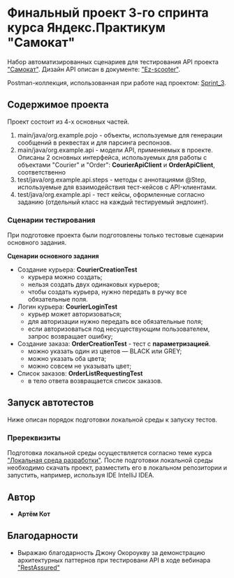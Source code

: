 # Финальный проект 3-го спринта курса Яндекс.Практикум "Самокат"

Набор автоматизированных сценариев для тестирования API проекта ["Самокат"](https://qa-scooter.praktikum-services.ru/).
Дизайн API описан в документе: ["Ez-scooter"](https://qa-scooter.praktikum-services.ru/docs/). 

Postman-коллекция, использованная при работе над проектом: [Sprint_3](https://www.getpostman.com/collections/90c27015076e8ed5d4ed).

## Содержимое проекта

Проект состоит из 4-х основных частей.
1. main/java/org.example.pojo - объекты, используемые для генерации сообщений в реквестах и для парсинга респонзов.
2. main/java/org.example.api - модели API, применяемых в проекте. Описаны 2 основных интерфейса, используемых для работы с объектами "Courier" и "Order": **CourierApiClient** и **OrderApiClient**, соответственно
3. test/java/org.example.api.steps - методы с аннотациями @Step, используемые для взаимодействия тест-кейсов с API-клиентами. 
4. test/java/org.example.api - тест кейсы, оформленные согласно заданию (отдельный класс на каждый тестируемый эндпоинт).

### Сценарии тестирования

При подготовке проекта были подготовлены только тестовые сценарии основного задания.

**Сценарии основного задания**
* Создание курьера: **CourierCreationTest**
  * курьера можно создать;
  * нельзя создать двух одинаковых курьеров;
  * чтобы создать курьера, нужно передать в ручку все обязательные поля.
* Логин курьера: **CourierLoginTest**
  * курьер может авторизоваться;
  * для авторизации нужно передать все обязательные поля;
  * если авторизоваться под несуществующим пользователем, запрос возвращает ошибку;
* Создание заказа: **OrderCreationTest** - тест с **параметризацией**.
  * можно указать один из цветов — BLACK или GREY;
  * можно указать оба цвета;
  * можно совсем не указывать цвет;
* Список заказов: **OrderListRequestingTest**
  * в тело ответа возвращается список заказов.

## Запуск автотестов

Ниже описан порядок подготовки локальной среды к запуску тестов.

### Пререквизиты

Подготовка локальной среды осуществляется согласно теме курса ["Локальная среда разработки"](https://practicum.yandex.ru/learn/qa-automation-engineer-java/courses/e2bf18c2-97c5-43f8-af20-80c52142e6f2/sprints/16356/topics/a1b6de5a-dd0d-418b-97ea-02258aa40b07/lessons/054c3a94-f4ee-46a4-8a5b-b5d373b9ada3/).
После подготовки локальной среды необходимо скачать проект, разместить его в локальном репозитории и запустить, например, используя IDE IntelliJ IDEA.

## Автор

* **Артём Кот**

## Благодарности

* Выражаю благодарность Джону Окороукву за демонстрацию архитектурных паттернов при тестировани API в ходе вебинара ["RestAssured"](https://disk.yandex.ru/d/OA86DvMnJqwYDw/GMT20220625-160149_Recording_1920x1080.mp4) 